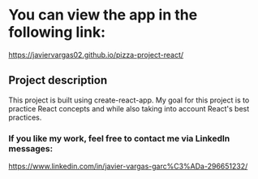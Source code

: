 # You can view the app in the following link:

https://javiervargas02.github.io/pizza-project-react/


## Project description

This project is built using create-react-app. My goal for this project is to practice React concepts and while also taking into account React's best practices.

### If you like my work, feel free to contact me via LinkedIn messages: 
https://www.linkedin.com/in/javier-vargas-garc%C3%ADa-296651232/
